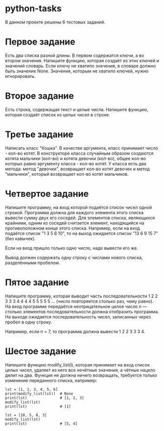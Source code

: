 # python-tasks
В данном проекте решены 6 тестовых заданий.

# Первое задание

Есть два списка разной длины. В первом содержатся ключи, а во втором значения. Напишите функцию, которая создаёт из этих ключей и значений словарь. Если ключу не хватило значения, в словаре должно быть значение None. Значения, которым не хватило ключей, нужно игнорировать.

# Второе задание

Есть строка, содержащая текст и целые числа. Напишите функцию, которая создаёт список из целых чисел в строке.

# Третье задание

Написать класс "Кошка". В качестве аргумента, класс принимает число - кол-во котят. В конструкторе класса случайным образом создаются котята мальчики (кол-во) и котята девочки (кол-во), общее кол-во которых равно аргументу класса - кол-во котят. У класса есть два метода: метод "девочки", возвращает кол-во котят девочек и метод "мальчики", который возвращает кол-во котят мальчиков.

# Четвертое задание

Напишите программу, на вход которой подаётся список чисел одной строкой. Программа должна для каждого элемента этого списка вывести сумму двух его соседей. Для элементов списка, являющихся крайними, одним из соседей считается элемент, находящийся на противоположном конце этого списка. Например, если на вход подаётся список "1 3 5 6 10", то на выход ожидается список "13 6 9 15 7" (без кавычек). 

Если на вход пришло только одно число, надо вывести его же. 

Вывод должен содержать одну строку с числами нового списка, разделёнными пробелом.

# Пятое задание

Напишите программу, которая выводит часть последовательности 1 2 2 3 3 3 4 4 4 4 5 5 5 5 5 ... (число повторяется столько раз, чему равно). На вход программе передаётся неотрицательное целое число n — столько элементов последовательности должна отобразить программа.
На выходе ожидается последовательность чисел, записанных через пробел в одну строку. 

Например, если n = 7, то программа должна вывести 1 2 2 3 3 3 4.

# Шестое задание

Напишите функцию modify_list(l), которая принимает на вход список целых чисел, удаляет из него все нечётные значения, а чётные нацело делит на два. Функция не должна ничего возвращать, требуется только изменение переданного списка, например:
```
lst = [1, 2, 3, 4, 5, 6]
print(modify_list(lst))  # None
print(lst)               # [1, 2, 3]
modify_list(lst)
print(lst)               # [1]

lst = [10, 5, 8, 3]
modify_list(lst)
print(lst)               # [5, 4]
```
